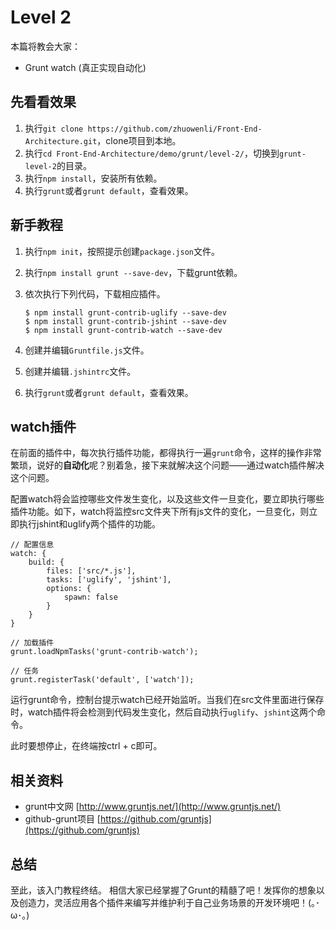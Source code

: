 # Level 2

本篇将教会大家：

- Grunt watch (真正实现自动化)

## 先看看效果

1. 执行`git clone https://github.com/zhuowenli/Front-End-Architecture.git`，clone项目到本地。
2. 执行`cd Front-End-Architecture/demo/grunt/level-2/`，切换到`grunt-level-2`的目录。
3. 执行`npm install`，安装所有依赖。
4. 执行`grunt`或者`grunt default`，查看效果。

## 新手教程

1. 执行`npm init`，按照提示创建`package.json`文件。
2. 执行`npm install grunt --save-dev`，下载grunt依赖。
3. 依次执行下列代码，下载相应插件。

	```
	$ npm install grunt-contrib-uglify --save-dev
	$ npm install grunt-contrib-jshint --save-dev
	$ npm install grunt-contrib-watch --save-dev
	```

4. 创建并编辑`Gruntfile.js`文件。
5. 创建并编辑`.jshintrc`文件。
6. 执行`grunt`或者`grunt default`，查看效果。

## watch插件

在前面的插件中，每次执行插件功能，都得执行一遍`grunt`命令，这样的操作非常繁琐，说好的**自动化**呢？别着急，接下来就解决这个问题——通过watch插件解决这个问题。

配置watch将会监控哪些文件发生变化，以及这些文件一旦变化，要立即执行哪些插件功能。如下，watch将监控src文件夹下所有js文件的变化，一旦变化，则立即执行jshint和uglify两个插件的功能。
	
	// 配置信息
	watch: {
    	build: {
    		files: ['src/*.js'],
    		tasks: ['uglify', 'jshint'],
    		options: {
    			spawn: false
    		}
    	}
    }
	
	// 加载插件
    grunt.loadNpmTasks('grunt-contrib-watch');

    // 任务
    grunt.registerTask('default', ['watch']);

运行grunt命令，控制台提示watch已经开始监听。当我们在src文件里面进行保存时，watch插件将会检测到代码发生变化，然后自动执行`uglify`、`jshint`这两个命令。

此时要想停止，在终端按ctrl + c即可。

## 相关资料

- grunt中文网 [http://www.gruntjs.net/](http://www.gruntjs.net/)
- github-grunt项目 [https://github.com/gruntjs](https://github.com/gruntjs)

## 总结

至此，该入门教程终结。 相信大家已经掌握了Grunt的精髓了吧！发挥你的想象以及创造力，灵活应用各个插件来编写并维护利于自己业务场景的开发环境吧！(｡･ω･｡)


